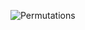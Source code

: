 
![Permutations](https://github.com/VanHoang110802/Competitive_Programming/assets/108053955/872289cc-cf13-42ff-9a73-23d9eae7dbb7)
